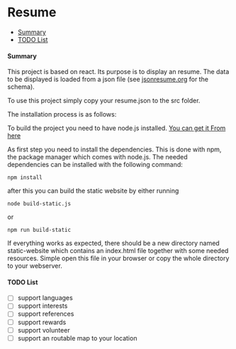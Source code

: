 # Resume

- [Summary](#summary)
- [TODO List](#todo-list)

#### Summary

This project is based on react. Its purpose is to display an resume. 
The data to be displayed is loaded from a json file (see [jsonresume.org](https://jsonresume.org/) for the schema).

To use this project simply copy your resume.json to the src folder.

The installation process is as follows:

To build the project you need to have node.js installed. [You can get it From here](https://nodejs.org/en/download/)

As first step you need to install the dependencies. 
This is done with npm, the package manager which comes 
with node.js. The needed dependencies can be installed with
the following command: 

```
npm install
```
after this you can build the static website by either running
```
node build-static.js
```
or 
```
npm run build-static
```

If everything works as expected, there should be a new directory
named static-website which contains an index.html file together with
some needed resources. Simple open this file in your browser or copy
the whole directory to your webserver.

#### TODO List
- [ ] support languages
- [ ] support interests
- [ ] support references
- [ ] support rewards
- [ ] support volunteer
- [ ] support an routable map to your location

